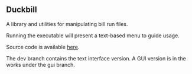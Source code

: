 ## Duckbill
A library and utilities for manipulating bill run files.

Running the executable will present a text-based menu to guide usage.

Source code is available [here](https://github.com/watertowndev/duckbill).

The dev branch contains the text interface version. A GUI version is in the works
under the gui branch.
